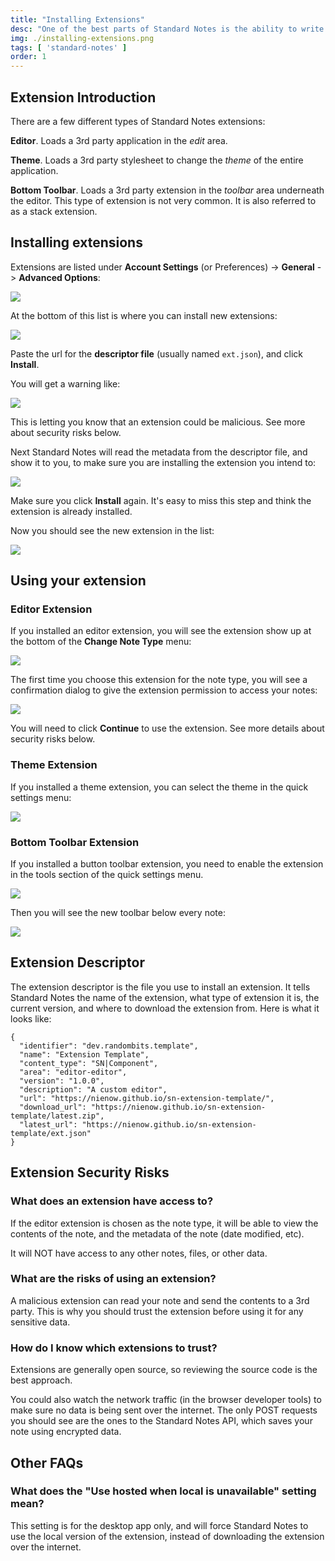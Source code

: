 ```yaml
---
title: "Installing Extensions"
desc: "One of the best parts of Standard Notes is the ability to write extensions. The guide covers how to install extensions."
img: ./installing-extensions.png
tags: [ 'standard-notes' ]
order: 1
---
```


## Extension Introduction

There are a few different types of Standard Notes extensions:

**Editor**. Loads a 3rd party application in the *edit* area.

**Theme**. Loads a 3rd party stylesheet to change the *theme* of the entire application.

**Bottom Toolbar**. Loads a 3rd party extension in the
*toolbar* area underneath the editor. This type of extension is not very common. It is also referred to as a stack extension.

## Installing extensions

Extensions are listed under **Account Settings** (or Preferences) -> **General** -> **Advanced Options**:

<img src="/images/sn/pref.png"/>

At the bottom of this list is where you can install new extensions:

<img src="/images/sn/install.png"/>

Paste the url for the **descriptor file** (usually named `ext.json`), and click **Install**.

You will get a warning like:

<img src="/images/sn/warning1.png"/>

This is letting you know that an extension could be malicious. See more about security risks below.

Next Standard Notes will read the metadata from the descriptor file, and show it to you, to make sure you are installing the extension you intend to:

<img src="/images/sn/confirm-install.png"/>

Make sure you click **Install** again. It's easy to miss this step and think the extension is already installed.

Now you should see the new extension in the list:

<img src="/images/sn/install-entry.png"/>

## Using your extension

### Editor Extension

If you installed an editor extension, you will see the extension show up at the bottom of the **Change Note Type** menu:

<img src="/images/sn/choose-editor.png"/>

The first time you choose this extension for the note type, you will see a confirmation dialog to give the extension permission to access your notes:

<img src="/images/sn/interact.png"/>

You will need to click **Continue** to use the extension. See more details about security risks below.

### Theme Extension

If you installed a theme extension, you can select the theme in the quick settings menu:

<img src="/images/sn/appearance.png"/>

### Bottom Toolbar Extension

If you installed a button toolbar extension, you need to enable the extension in the tools section of the quick settings menu.

<img src="/images/sn/tools.png"/>

Then you will see the new toolbar below every note:

<img src="/images/sn/toolbar.png"/>

## Extension Descriptor

The extension descriptor is the file you use to install an extension. It tells Standard Notes the name of the extension, what type of extension it is, the current version, and where to download the extension from. Here is what it looks like:

```
{
  "identifier": "dev.randombits.template",
  "name": "Extension Template",
  "content_type": "SN|Component",
  "area": "editor-editor",
  "version": "1.0.0",
  "description": "A custom editor",
  "url": "https://nienow.github.io/sn-extension-template/",
  "download_url": "https://nienow.github.io/sn-extension-template/latest.zip",
  "latest_url": "https://nienow.github.io/sn-extension-template/ext.json"
}
```

## Extension Security Risks

### What does an extension have access to?

If the editor extension is chosen as the note type, it will be able to view the contents of the note, and the metadata of the note (date modified, etc).

It will NOT have access to any other notes, files, or other data.

### What are the risks of using an extension?

A malicious extension can read your note and send the contents to a 3rd party. This is why you should trust the extension before using it for any sensitive data.

### How do I know which extensions to trust?

Extensions are generally open source, so reviewing the source code is the best approach.

You could also watch the network traffic (in the browser developer tools) to make sure no data is being sent over the internet. The only POST requests you should see are the ones to the Standard Notes API, which saves your note using encrypted data.

## Other FAQs

### What does the "Use hosted when local is unavailable" setting mean?

This setting is for the desktop app only, and will force Standard Notes to use the local version of the extension, instead of downloading the extension over the internet.